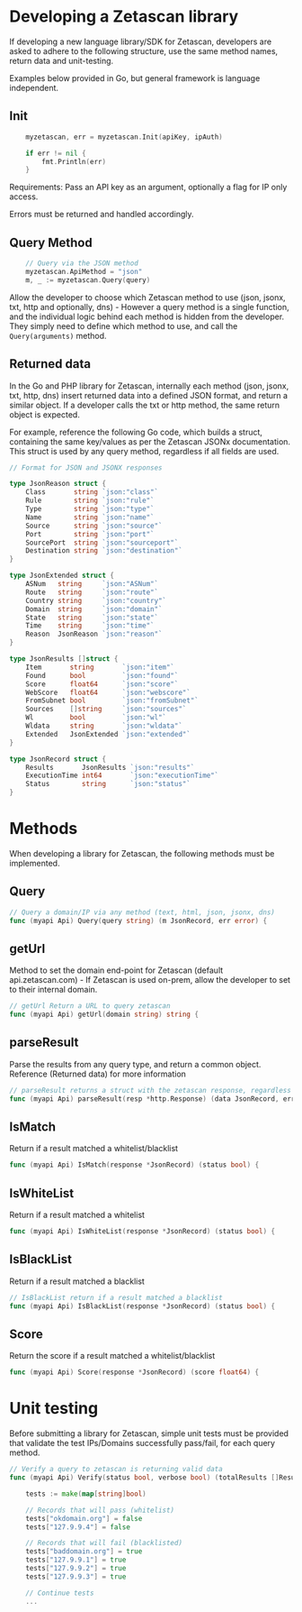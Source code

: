 # Developing a Zetascan library

If developing a new language library/SDK for Zetascan, developers are asked to adhere to the following structure, use the same method names, return data and unit-testing.

Examples below provided in Go, but general framework is language independent.

## Init

```go
	myzetascan, err = myzetascan.Init(apiKey, ipAuth)

	if err != nil {
		fmt.Println(err)
	}
```

Requirements: Pass an API key as an argument, optionally a flag for IP only access.

Errors must be returned and handled accordingly.

## Query Method

```go
	// Query via the JSON method
	myzetascan.ApiMethod = "json"
	m, _ := myzetascan.Query(query)
```

Allow the developer to choose which Zetascan method to use (json, jsonx, txt, http and optionally, dns) - However a query method is a single function, and the individual logic behind each method is hidden from the developer. They simply need to define which method to use, and call the `Query(arguments)` method.

## Returned data

In the Go and PHP library for Zetascan, internally each method (json, jsonx, txt, http, dns) insert returned data into a defined JSON format, and return a similar object. If a developer calls the txt or http method, the same return object is expected.

For example, reference the following Go code, which builds a struct, containing the same key/values as per the Zetascan JSONx documentation. This struct is used by any query method, regardless if all fields are used.

```go
// Format for JSON and JSONX responses

type JsonReason struct {
	Class       string `json:"class"`
	Rule        string `json:"rule"`
	Type        string `json:"type"`
	Name        string `json:"name"`
	Source      string `json:"source"`
	Port        string `json:"port"`
	SourcePort  string `json:"sourceport"`
	Destination string `json:"destination"`
}

type JsonExtended struct {
	ASNum   string     `json:"ASNum"`
	Route   string     `json:"route"`
	Country string     `json:"country"`
	Domain  string     `json:"domain"`
	State   string     `json:"state"`
	Time    string     `json:"time"`
	Reason  JsonReason `json:"reason"`
}

type JsonResults []struct {
	Item       string       `json:"item"`
	Found      bool         `json:"found"`
	Score      float64      `json:"score"`
	WebScore   float64      `json:"webscore"`
	FromSubnet bool         `json:"fromSubnet"`
	Sources    []string     `json:"sources"`
	Wl         bool         `json:"wl"`
	Wldata     string       `json:"wldata"`
	Extended   JsonExtended `json:"extended"`
}

type JsonRecord struct {
	Results       JsonResults `json:"results"`
	ExecutionTime int64       `json:"executionTime"`
	Status        string      `json:"status"`
}
```

# Methods

When developing a library for Zetascan, the following methods must be implemented.

## Query

```go
// Query a domain/IP via any method (text, html, json, jsonx, dns)
func (myapi Api) Query(query string) (m JsonRecord, err error) {
```

## getUrl

Method to set the domain end-point for Zetascan (default api.zetascan.com) - If Zetascan is used on-prem, allow the developer to set to their internal domain.

```go
// getUrl Return a URL to query zetascan
func (myapi Api) getUrl(domain string) string {
```

## parseResult

Parse the results from any query type, and return a common object. Reference (Returned data) for more information

```go
// parseResult returns a struct with the zetascan response, regardless of the query method
func (myapi Api) parseResult(resp *http.Response) (data JsonRecord, err error) {
```

## IsMatch

Return if a result matched a whitelist/blacklist

```go
func (myapi Api) IsMatch(response *JsonRecord) (status bool) {
```

## IsWhiteList

Return if a result matched a whitelist

```go
func (myapi Api) IsWhiteList(response *JsonRecord) (status bool) {
```

## IsBlackList

Return if a result matched a blacklist

```go
// IsBlackList return if a result matched a blacklist
func (myapi Api) IsBlackList(response *JsonRecord) (status bool) {
```

## Score

Return the score if a result matched a whitelist/blacklist

```go
func (myapi Api) Score(response *JsonRecord) (score float64) {
```

# Unit testing

Before submitting a library for Zetascan, simple unit tests must be provided that validate the test IPs/Domains successfully pass/fail, for each query method.

```go
// Verify a query to zetascan is returning valid data
func (myapi Api) Verify(status bool, verbose bool) (totalResults []Results, err error) {

	tests := make(map[string]bool)

	// Records that will pass (whitelist)
	tests["okdomain.org"] = false
	tests["127.9.9.4"] = false

	// Records that will fail (blacklisted)
	tests["baddomain.org"] = true
	tests["127.9.9.1"] = true
	tests["127.9.9.2"] = true
	tests["127.9.9.3"] = true

	// Continue tests
	...
```